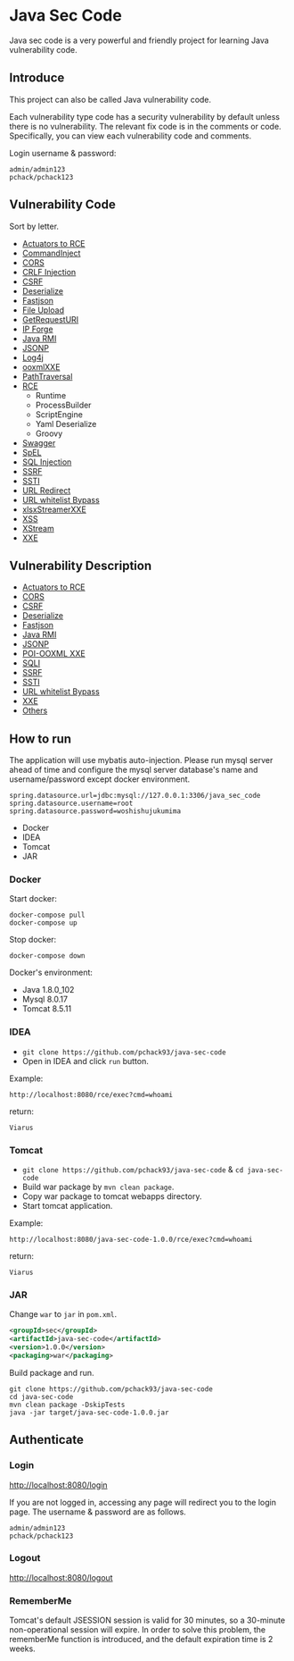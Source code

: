# Java Sec Code


Java sec code is a very powerful and friendly project for learning Java vulnerability code.


## Introduce

This project can also be called Java vulnerability code. 

Each vulnerability type code has a security vulnerability by default unless there is no vulnerability. The relevant fix code is in the comments or code. Specifically, you can view each vulnerability code and comments.

Login username & password:

```
admin/admin123
pchack/pchack123
```


## Vulnerability Code

Sort by letter.

- [Actuators to RCE](https://github.com/pchack93/java-sec-code/blob/master/src/main/resources/logback-online.xml)
- [CommandInject](https://github.com/pchack93/java-sec-code/blob/master/src/main/java/org/pchack/controller/CommandInject.java)
- [CORS](https://github.com/pchack93/java-sec-code/blob/master/src/main/java/org/pchack/controller/CORS.java)
- [CRLF Injection](https://github.com/pchack93/java-sec-code/blob/master/src/main/java/org/pchack/controller/CRLFInjection.java)
- [CSRF](https://github.com/pchack93/java-sec-code/blob/master/src/main/java/org/pchack/security/WebSecurityConfig.java)
- [Deserialize](https://github.com/pchack93/java-sec-code/blob/master/src/main/java/org/pchack/controller/Deserialize.java)
- [Fastjson](https://github.com/pchack93/java-sec-code/blob/master/src/main/java/org/pchack/controller/Fastjson.java)
- [File Upload](https://github.com/pchack93/java-sec-code/blob/master/src/main/java/org/pchack/controller/FileUpload.java)
- [GetRequestURI](https://github.com/pchack93/java-sec-code/blob/master/src/main/java/org/pchack/controller/GetRequestURI.java)
- [IP Forge](https://github.com/pchack93/java-sec-code/blob/master/src/main/java/org/pchack/controller/IPForge.java)
- [Java RMI](https://github.com/pchack93/java-sec-code/blob/master/src/main/java/org/pchack/RMI/Server.java)
- [JSONP](https://github.com/pchack93/java-sec-code/blob/master/src/main/java/org/pchack/controller/Jsonp.java)
- [Log4j](https://github.com/pchack93/java-sec-code/blob/master/src/main/java/org/pchack/controller/Log4j.java)
- [ooxmlXXE](https://github.com/pchack93/java-sec-code/blob/master/src/main/java/org/pchack/controller/othervulns/ooxmlXXE.java)
- [PathTraversal](https://github.com/pchack93/java-sec-code/blob/master/src/main/java/org/pchack/controller/PathTraversal.java)
- [RCE](https://github.com/pchack93/java-sec-code/blob/master/src/main/java/org/pchack/controller/Rce.java)
  - Runtime
  - ProcessBuilder
  - ScriptEngine
  - Yaml Deserialize  
  - Groovy
- [Swagger](https://github.com/pchack93/java-sec-code/blob/master/src/main/java/org/pchack/config/SwaggerConfig.java)
- [SpEL](https://github.com/pchack93/java-sec-code/blob/master/src/main/java/org/pchack/controller/SpEL.java)
- [SQL Injection](https://github.com/pchack93/java-sec-code/blob/master/src/main/java/org/pchack/controller/SQLI.java)
- [SSRF](https://github.com/pchack93/java-sec-code/blob/master/src/main/java/org/pchack/controller/SSRF.java)
- [SSTI](https://github.com/pchack93/java-sec-code/blob/master/src/main/java/org/pchack/controller/SSTI.java)
- [URL Redirect](https://github.com/pchack93/java-sec-code/blob/master/src/main/java/org/pchack/controller/URLRedirect.java)
- [URL whitelist Bypass](https://github.com/JohnSampath/JavaSecCode/blob/master/src/main/java/org/pchack/controller/URLWhiteList.java)
- [xlsxStreamerXXE](https://github.com/pchack93/java-sec-code/blob/master/src/main/java/org/pchack/controller/othervulns/xlsxStreamerXXE.java)
- [XSS](https://github.com/pchack93/java-sec-code/blob/master/src/main/java/org/pchack/controller/XSS.java)
- [XStream](https://github.com/pchack93/java-sec-code/blob/master/src/main/java/org/pchack/controller/XStreamRce.java)
- [XXE](https://github.com/pchack93/java-sec-code/blob/master/src/main/java/org/pchack/controller/XXE.java)



## Vulnerability Description

- [Actuators to RCE](https://github.com/pchack93/java-sec-code/wiki/Actuators-to-RCE)
- [CORS](https://github.com/pchack93/java-sec-code/wiki/CORS)
- [CSRF](https://github.com/pchack93/java-sec-code/wiki/CSRF)
- [Deserialize](https://github.com/pchack93/java-sec-code/wiki/Deserialize)
- [Fastjson](https://github.com/pchack93/java-sec-code/wiki/Fastjson)
- [Java RMI](https://github.com/pchack93/java-sec-code/wiki/Java-RMI)
- [JSONP](https://github.com/pchack93/java-sec-code/wiki/JSONP)
- [POI-OOXML XXE](https://github.com/pchack93/java-sec-code/wiki/Poi-ooxml-XXE)
- [SQLI](https://github.com/pchack93/java-sec-code/wiki/SQL-Inject)
- [SSRF](https://github.com/pchack93/java-sec-code/wiki/SSRF)
- [SSTI](https://github.com/pchack93/java-sec-code/wiki/SSTI)
- [URL whitelist Bypass](https://github.com/pchack93/java-sec-code/wiki/URL-whtielist-Bypass)
- [XXE](https://github.com/pchack93/java-sec-code/wiki/XXE)
- [Others](https://github.com/pchack93/java-sec-code/wiki/others)

## How to run

The application will use mybatis auto-injection. Please run mysql server ahead of time and configure the mysql server database's name and username/password except docker environment.

``` 
spring.datasource.url=jdbc:mysql://127.0.0.1:3306/java_sec_code
spring.datasource.username=root
spring.datasource.password=woshishujukumima
```

- Docker
- IDEA
- Tomcat
- JAR

### Docker


Start docker:

``` 
docker-compose pull
docker-compose up
```


Stop docker:

```
docker-compose down
```

Docker's environment:

- Java 1.8.0_102
- Mysql 8.0.17
- Tomcat 8.5.11


### IDEA

- `git clone https://github.com/pchack93/java-sec-code`
- Open in IDEA and click `run` button.

Example:

```
http://localhost:8080/rce/exec?cmd=whoami
```

return:

```
Viarus
```

### Tomcat

- `git clone https://github.com/pchack93/java-sec-code` & `cd java-sec-code`
- Build war package by `mvn clean package`.
- Copy war package to tomcat webapps directory.
- Start tomcat application.

Example:

```
http://localhost:8080/java-sec-code-1.0.0/rce/exec?cmd=whoami
```

return:

```
Viarus
```


### JAR

Change `war` to `jar` in `pom.xml`.

```xml
<groupId>sec</groupId>
<artifactId>java-sec-code</artifactId>
<version>1.0.0</version>
<packaging>war</packaging>
```

Build package and run.

```
git clone https://github.com/pchack93/java-sec-code
cd java-sec-code
mvn clean package -DskipTests 
java -jar target/java-sec-code-1.0.0.jar
```

## Authenticate

### Login

[http://localhost:8080/login](http://localhost:8080/login)

If you are not logged in, accessing any page will redirect you to the login page. The username & password are as follows.

```
admin/admin123
pchack/pchack123
```

### Logout

[http://localhost:8080/logout](http://localhost:8080/logout)

### RememberMe

Tomcat's default JSESSION session is valid for 30 minutes, so a 30-minute non-operational session will expire. In order to solve this problem, the rememberMe function is introduced, and the default expiration time is 2 weeks.

